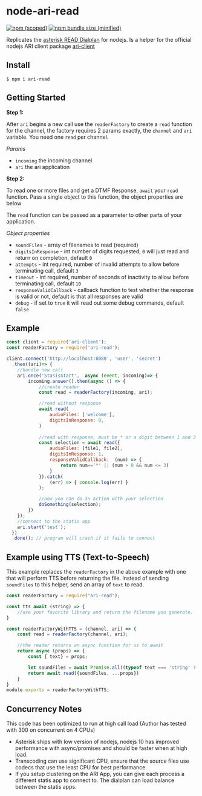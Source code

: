 # node-ari-read

[![npm (scoped)](https://img.shields.io/npm/v/ari-read.svg)](https://www.npmjs.com/package/ari-read)
[![npm bundle size (minified)](https://img.shields.io/bundlephobia/min/ari-read.svg)](https://www.npmjs.com/package/ari-read)

Replicates the [asterisk READ Dialplan](https://wiki.asterisk.org/wiki/display/AST/Asterisk+19+Application_Read) for nodejs. Is a helper for the official nodejs ARI client  package [ari-client](https://www.npmjs.com/package/ari-client)

## Install

```shell
$ npm i ari-read
```

## Getting Started

**Step 1:**

 After `ari` begins a new call use the `readerFactory` to create a `read` function for the channel, the factory requires 2 params exactly, the `channel` and `ari` variable. You need one `read` per channel.

*Params*
- `incoming` the incoming channel
- `ari` the ari application

**Step 2:**

To read one or more files and get a DTMF Response, `await` your `read` function. Pass a single object to this function, the object properties are below

The `read` function can be passed as a parameter to other parts of your application.

*Object properties*
- `soundFiles` - array of  filenames to read (required)
- `digitsInResponse` - int number of digits requested, `0` will just read and return on completion, default `0`
- `attempts` - int required, number of invalid attempts to allow before terminating call, default `3`
- `timeout` - int required, number of seconds of inactivity to allow before terminating call, default `10`
- `responseValidCallback` - callback function to test whether the response is valid or not, default is that all responses are valid
- `debug` - if set to `true` it will read out some debug commands, default `false`


## Example
```js
const client = require('ari-client');
const readerFactory = require('ari-read');

client.connect('http://localhost:8088', 'user', 'secret')
  .then((ari)=> {
    //handle new call
    ari.once('StasisStart',  async (event, incoming)=> {
        incoming.answer().then(async () => {
            //create reader
            const read = readerFactory(incoming, ari);

            //read without response
            await read(
                audioFiles: ['welcome'],
                digitsInResponse: 0,
            )
    
            //read with response, must be * or a digit between 1 and 3
            const selection = await read({
                audioFiles: [file1, file2], 
                digitsInResponse: 1, 
                responseValidCallback:  (num) => {
                    return num=='*' || (num > 0 && num <= 3)
                }
            }).catch(
                (err) => { console.log(err) }
            );

            //now you can do an action with your selection
            doSomething(selection); 
        })
    });
    //connect to the statis app
    ari.start('test');
  })
  .done(); // program will crash if it fails to connect
```

## Example using TTS (Text-to-Speech)

This example replaces the `readerFactory` in the above example with one that will perform TTS before returning the file. Instead of sending `soundFiles` to this helper, send an array of `text` to read.

```js
const readerFactory = require("ari-read");

const tts await (string) => {
    //use your favorite library and return the filename you generate.
}

const readerFactoryWithTTS = (channel, ari) => {
    const read = readerFactory(channel, ari);

    //the reader returns an async function for us to await
    return async (props) => {
        const { text} = props;

        let soundFiles = await Promise.all((typeof text === 'string' ? [text] : text).map(s => tts(s)));
        return await read({soundFiles, ...props})
    }
}
module.exports = readerFactoryWithTTS;
```

## Concurrency Notes ##
This code has been optimized to run at high call load (Author has tested with 300 on concurrent on 4 CPUs)
  - Asterisk ships with low version of nodejs, nodejs 10 has improved performance with async/promises and should be faster when at high load.
  - Transcoding can use significant CPU, ensure that the source files use codecs that use the least CPU for best performance.
  - If you setup clustering on the ARI App, you can give each process a different statis app to connect to. The dialplan can load balance between the statis apps.